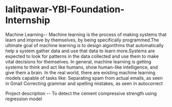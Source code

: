 # lalitpawar-YBI-Foundation-Internship
Machine Learning--  Machine learning is the process of making systems that learn and improve by themselves, by being specifically programmed.The ultimate goal of machine learning is to design algorithms that 
automatically help a system gather data and use that data to learn more.Systems are expected to look for patterns in the data collected and use them to make vital decisions for themselves.
In general, machine learning is getting systems to think and act like humans, show human-like intelligence, and give them a brain. In the real world, there 
are existing machine learning models capable of tasks like:
     Separating spam from actual emails, as seen in Gmail
     Correcting grammar and spelling mistakes, as seen in autocorrect 
     
 Project description -- To detect the cement compressive strength using regression model
